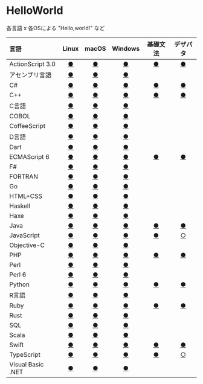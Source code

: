 # HelloWorld
各言語 x 各OSによる "Hello,world!" など

|言語|Linux|macOS|Windows|基礎文法|デザパタ|
|:--|:--:|:--:|:--:|:--:|:--:|
|ActionScript 3.0|[●](https://github.com/TakashiNishimura/HelloWorld/tree/master/ActionScript/ActionScript_linux.md)|[●](https://github.com/TakashiNishimura/HelloWorld/tree/master/ActionScript/ActionScript_mac.md)|[●](https://github.com/TakashiNishimura/HelloWorld/blob/master/ActionScript/ActionScript_win.md)|[●](https://github.com/TakashiNishimura/HelloWorld/blob/master/ActionScript/ActionScript_reference.md)|[●](https://github.com/TakashiNishimura/HelloWorld/blob/master/ActionScript/ActionScript_pattern.md)|
|アセンブリ言語|[●](https://github.com/TakashiNishimura/HelloWorld/tree/master/Assembly/Assembly_linux.md)|[●](https://github.com/TakashiNishimura/HelloWorld/tree/master/Assembly/Assembly_mac.md)|[●](https://github.com/TakashiNishimura/HelloWorld/tree/master/Assembly/Assembly_win.md)|||
|C#|[●](https://github.com/TakashiNishimura/HelloWorld/blob/master/C%23/C%23_linux.md)|[●](https://github.com/TakashiNishimura/HelloWorld/blob/master/C%23/C%23_mac.md)|[●](https://github.com/TakashiNishimura/HelloWorld/blob/master/C%23/C%23_win.md)|[●](https://github.com/TakashiNishimura/HelloWorld/blob/master/C%23/C%23_reference.md)|[●](https://github.com/TakashiNishimura/HelloWorld/blob/master/C%23/C%23_pattern.md)|
|C++|[●](https://github.com/TakashiNishimura/HelloWorld/blob/master/C%2B%2B/C%2B%2B_linux.md)|[●](https://github.com/TakashiNishimura/HelloWorld/blob/master/C%2B%2B/C%2B%2B_mac.md)|[●](https://github.com/TakashiNishimura/HelloWorld/blob/master/C%2B%2B/C%2B%2B_win.md)|[●](https://github.com/TakashiNishimura/HelloWorld/blob/master/C%2B%2B/C%2B%2B_reference.md)|[●](https://github.com/TakashiNishimura/HelloWorld/blob/master/C%2B%2B/C%2B%2B_pattern.md)|
|C言語|[●](https://github.com/TakashiNishimura/HelloWorld/blob/master/C/C_linux.md)|[●](https://github.com/TakashiNishimura/HelloWorld/blob/master/C/C_mac.md)|[●](https://github.com/TakashiNishimura/HelloWorld/blob/master/C/C_win.md)|||
|COBOL|[●](https://github.com/TakashiNishimura/HelloWorld/blob/master/COBOL/COBOL_linux.md)|[●](https://github.com/TakashiNishimura/HelloWorld/blob/master/COBOL/COBOL_mac.md)|[●](https://github.com/TakashiNishimura/HelloWorld/blob/master/COBOL/COBOL_win.md)|||
|CoffeeScript|[●](https://github.com/TakashiNishimura/HelloWorld/blob/master/CoffeeScript/CoffeeScript_linux.md)|[●](https://github.com/TakashiNishimura/HelloWorld/blob/master/CoffeeScript/CoffeeScript_mac.md)|[●](https://github.com/TakashiNishimura/HelloWorld/blob/master/CoffeeScript/CoffeeScript_win.md)|||
|D言語|[●](https://github.com/TakashiNishimura/HelloWorld/blob/master/D/D_linux.md)|[●](https://github.com/TakashiNishimura/HelloWorld/blob/master/D/D_mac.md)|[●](https://github.com/TakashiNishimura/HelloWorld/blob/master/D/D_win.md)|||
|Dart|[●](https://github.com/TakashiNishimura/HelloWorld/blob/master/Dart/Dart_linux.md)|[●](https://github.com/TakashiNishimura/HelloWorld/blob/master/Dart/Dart_mac.md)|[●](https://github.com/TakashiNishimura/HelloWorld/blob/master/Dart/Dart_win.md)|||
|ECMAScript 6|[●](https://github.com/TakashiNishimura/HelloWorld/blob/master/ECMAScript6/ECMAScript6_linux.md)|[●](https://github.com/TakashiNishimura/HelloWorld/blob/master/ECMAScript6/ECMAScript6_mac.md)|[●](https://github.com/TakashiNishimura/HelloWorld/blob/master/ECMAScript6/ECMAScript6_win.md)|[●](https://github.com/TakashiNishimura/HelloWorld/blob/master/ECMAScript6/ECMAScript6_reference.md)|[●](https://github.com/TakashiNishimura/HelloWorld/blob/master/ECMAScript6/ECMAScript6_pattern.md)|
|F#|[●](https://github.com/TakashiNishimura/HelloWorld/blob/master/F%23/F%23_linux.md)|[●](https://github.com/TakashiNishimura/HelloWorld/blob/master/F%23/F%23_mac.md)|[●](https://github.com/TakashiNishimura/HelloWorld/blob/master/F%23/F%23_win.md)|||
|FORTRAN|[●](https://github.com/TakashiNishimura/HelloWorld/blob/master/FORTRAN/FORTRAN_linux.md)|[●](https://github.com/TakashiNishimura/HelloWorld/blob/master/FORTRAN/FORTRAN_mac.md)|[●](https://github.com/TakashiNishimura/HelloWorld/blob/master/FORTRAN/FORTRAN_win.md)|||
|Go|[●](https://github.com/TakashiNishimura/HelloWorld/blob/master/Go/Go_linux.md)|[●](https://github.com/TakashiNishimura/HelloWorld/blob/master/Go/Go_mac.md)|[●](https://github.com/TakashiNishimura/HelloWorld/blob/master/Go/Go_win.md)|||
|HTML+CSS|[●](https://github.com/TakashiNishimura/HelloWorld/blob/master/HTML/HTML_linux.md)|[●](https://github.com/TakashiNishimura/HelloWorld/blob/master/HTML/HTML_mac.md)|[●](https://github.com/TakashiNishimura/HelloWorld/blob/master/HTML/HTML_win.md)|||
|Haskell|[●](https://github.com/TakashiNishimura/HelloWorld/blob/master/Haskell/Haskell_linux.md)|[●](https://github.com/TakashiNishimura/HelloWorld/blob/master/Haskell/Haskell_mac.md)|[●](https://github.com/TakashiNishimura/HelloWorld/blob/master/Haskell/Haskell_win.md)|||
|Haxe|[●](https://github.com/TakashiNishimura/HelloWorld/blob/master/Haxe/Haxe_linux.md)|[●](https://github.com/TakashiNishimura/HelloWorld/blob/master/Haxe/Haxe_mac.md)|[●](https://github.com/TakashiNishimura/HelloWorld/blob/master/Haxe/Haxe_win.md)|||
|Java|[●](https://github.com/TakashiNishimura/HelloWorld/blob/master/Java/Java_linux.md)|[●](https://github.com/TakashiNishimura/HelloWorld/blob/master/Java/Java_mac.md)|[●](https://github.com/TakashiNishimura/HelloWorld/blob/master/Java/Java_win.md)|[●](https://github.com/TakashiNishimura/HelloWorld/blob/master/Java/Java_reference.md)|[●](https://github.com/TakashiNishimura/HelloWorld/blob/master/Java/Java_pattern.md)|
|JavaScript|[●](https://github.com/TakashiNishimura/HelloWorld/blob/master/JavaScript/JavaScript_linux.md)|[●](https://github.com/TakashiNishimura/HelloWorld/blob/master/JavaScript/JavaScript_mac.md)|[●](https://github.com/TakashiNishimura/HelloWorld/blob/master/JavaScript/JavaScript_win.md)|[●](https://github.com/TakashiNishimura/HelloWorld/blob/master/JavaScript/JavaScript_reference.md)|[○](https://github.com/TakashiNishimura/HelloWorld/blob/master/JavaScript/JavaScript_pattern.md)|
|Objective-C|[●](https://github.com/TakashiNishimura/HelloWorld/blob/master/ObjectiveC/ObjectiveC_linux.md)|[●](https://github.com/TakashiNishimura/HelloWorld/blob/master/ObjectiveC/ObjectiveC_mac.md)|[●](https://github.com/TakashiNishimura/HelloWorld/blob/master/ObjectiveC/ObjectiveC_win.md)|||
|PHP|[●](https://github.com/TakashiNishimura/HelloWorld/blob/master/PHP/PHP_linux.md)|[●](https://github.com/TakashiNishimura/HelloWorld/blob/master/PHP/PHP_mac.md)|[●](https://github.com/TakashiNishimura/HelloWorld/blob/master/PHP/PHP_win.md)|[●](https://github.com/TakashiNishimura/HelloWorld/blob/master/PHP/PHP_reference.md)|[●](https://github.com/TakashiNishimura/HelloWorld/blob/master/PHP/PHP_pattern.md)|
|Perl|[●](https://github.com/TakashiNishimura/HelloWorld/blob/master/Perl/Perl_linux.md)|[●](https://github.com/TakashiNishimura/HelloWorld/blob/master/Perl/Perl_mac.md)|[●](https://github.com/TakashiNishimura/HelloWorld/blob/master/Perl/Perl_win.md)|||
|Perl 6|[●](https://github.com/TakashiNishimura/HelloWorld/blob/master/Perl6/Perl6_linux.md)|[●](https://github.com/TakashiNishimura/HelloWorld/blob/master/Perl6/Perl6_mac.md)|[●](https://github.com/TakashiNishimura/HelloWorld/blob/master/Perl6/Perl6_win.md)|||
|Python|[●](https://github.com/TakashiNishimura/HelloWorld/blob/master/Python/Python_linux.md)|[●](https://github.com/TakashiNishimura/HelloWorld/blob/master/Python/Python_mac.md)|[●](https://github.com/TakashiNishimura/HelloWorld/blob/master/Python/Python_win.md)|[●](https://github.com/TakashiNishimura/HelloWorld/blob/master/Python/Python_reference.md)|[●](https://github.com/TakashiNishimura/HelloWorld/blob/master/Python/Python_pattern.md)|
|R言語|[●](https://github.com/TakashiNishimura/HelloWorld/blob/master/R/R_linux.md)|[●](https://github.com/TakashiNishimura/HelloWorld/blob/master/R/R_mac.md)|[●](https://github.com/TakashiNishimura/HelloWorld/blob/master/R/R_win.md)|||
|Ruby|[●](https://github.com/TakashiNishimura/HelloWorld/blob/master/Ruby/Ruby_linux.md)|[●](https://github.com/TakashiNishimura/HelloWorld/blob/master/Ruby/Ruby_mac.md)|[●](https://github.com/TakashiNishimura/HelloWorld/blob/master/Ruby/Ruby_win.md)|[●](https://github.com/TakashiNishimura/HelloWorld/blob/master/Ruby/Ruby_reference.md)|[●](https://github.com/TakashiNishimura/HelloWorld/blob/master/Ruby/Ruby_pattern.md)|
|Rust|[●](https://github.com/TakashiNishimura/HelloWorld/blob/master/Rust/Rust_linux.md)|[●](https://github.com/TakashiNishimura/HelloWorld/blob/master/Rust/Rust_mac.md)|[●](https://github.com/TakashiNishimura/HelloWorld/blob/master/Rust/Rust_win.md)|||
|SQL|[●](https://github.com/TakashiNishimura/HelloWorld/blob/master/SQL/SQL_linux.md)|[●](https://github.com/TakashiNishimura/HelloWorld/blob/master/SQL/SQL_mac.md)|[●](https://github.com/TakashiNishimura/HelloWorld/blob/master/SQL/SQL_win.md)|||
|Scala|[●](https://github.com/TakashiNishimura/HelloWorld/blob/master/Scala/Scala_linux.md)|[●](https://github.com/TakashiNishimura/HelloWorld/blob/master/Scala/Scala_mac.md)|[●](https://github.com/TakashiNishimura/HelloWorld/blob/master/Scala/Scala_win.md)|||
|Swift|[●](https://github.com/TakashiNishimura/HelloWorld/blob/master/Swift/Swift_linux.md)|[●](https://github.com/TakashiNishimura/HelloWorld/blob/master/Swift/Swift_mac.md)|[●](https://github.com/TakashiNishimura/HelloWorld/blob/master/Swift/Swift_win.md)|[●](https://github.com/TakashiNishimura/HelloWorld/blob/master/Swift/Swift_reference.md)|[●](https://github.com/TakashiNishimura/HelloWorld/blob/master/Swift/Swift_pattern.md)|
|TypeScript|[●](https://github.com/TakashiNishimura/HelloWorld/blob/master/TypeScript/TypeScript_linux.md)|[●](https://github.com/TakashiNishimura/HelloWorld/blob/master/TypeScript/TypeScript_mac.md)|[●](https://github.com/TakashiNishimura/HelloWorld/blob/master/TypeScript/TypeScript_win.md)|[●](https://github.com/TakashiNishimura/HelloWorld/blob/master/TypeScript/TypeScript_reference.md)|[○](https://github.com/TakashiNishimura/HelloWorld/blob/master/TypeScript/TypeScript_pattern.md)|
|Visual Basic .NET|[●](https://github.com/TakashiNishimura/HelloWorld/blob/master/VisualBasic/VisualBasic_linux.md)|[●](https://github.com/TakashiNishimura/HelloWorld/blob/master/VisualBasic/VisualBasic_mac.md)|[●](https://github.com/TakashiNishimura/HelloWorld/blob/master/VisualBasic/VisualBasic_win.md)|||
